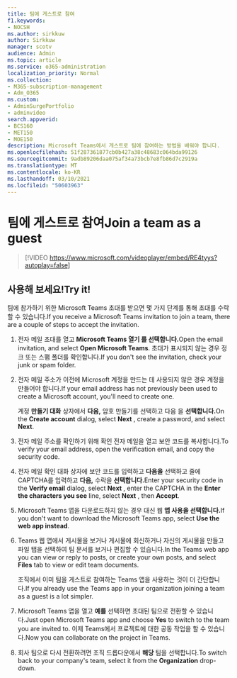 ```yaml
---
title: 팀에 게스트로 참여
f1.keywords:
- NOCSH
ms.author: sirkkuw
author: Sirkkuw
manager: scotv
audience: Admin
ms.topic: article
ms.service: o365-administration
localization_priority: Normal
ms.collection:
- M365-subscription-management
- Adm_O365
ms.custom:
- AdminSurgePortfolio
- adminvideo
search.appverid:
- BCS160
- MET150
- MOE150
description: Microsoft Teams에서 게스트로 팀에 참여하는 방법을 배워야 합니다.
ms.openlocfilehash: 51f287361877cb0b427a38c48683c064bda99126
ms.sourcegitcommit: 9adb89206daa075af34a73bcb7e8fb86d7c2919a
ms.translationtype: MT
ms.contentlocale: ko-KR
ms.lasthandoff: 03/10/2021
ms.locfileid: "50603963"
---
```

# <a name="join-a-team-as-a-guest"></a><span data-ttu-id="f7576-103">팀에 게스트로 참여</span><span class="sxs-lookup"><span data-stu-id="f7576-103">Join a team as a guest</span></span>

> [!VIDEO https://www.microsoft.com/videoplayer/embed/RE4tyys?autoplay=false]

## <a name="try-it"></a><span data-ttu-id="f7576-104">사용해 보세요!</span><span class="sxs-lookup"><span data-stu-id="f7576-104">Try it!</span></span>

<span data-ttu-id="f7576-105">팀에 참가하기 위한 Microsoft Teams 초대를 받으면 몇 가지 단계를 통해 초대를 수락할 수 있습니다.</span><span class="sxs-lookup"><span data-stu-id="f7576-105">If you receive a Microsoft Teams invitation to join a team, there are a couple of steps to accept the invitation.</span></span>

1. <span data-ttu-id="f7576-106">전자 메일 초대를 열고 **Microsoft Teams 열기 를 선택합니다.**</span><span class="sxs-lookup"><span data-stu-id="f7576-106">Open the email invitation, and select  **Open Microsoft Teams**.</span></span> <span data-ttu-id="f7576-107">초대가 표시되지 않는 경우 정크 또는 스팸 폴더를 확인합니다.</span><span class="sxs-lookup"><span data-stu-id="f7576-107">If you don't see the invitation, check your junk or spam folder.</span></span>
  1. <span data-ttu-id="f7576-108">전자 메일 주소가 이전에 Microsoft 계정을 만드는 데 사용되지 않은 경우 계정을 만들어야 합니다.</span><span class="sxs-lookup"><span data-stu-id="f7576-108">If your email address has not previously been used to create a Microsoft account, you'll need to create one.</span></span>

     <span data-ttu-id="f7576-109">계정 **만들기 대화** 상자에서 **다음,** 암호 만들기를 선택하고 다음 을 **선택합니다.**</span><span class="sxs-lookup"><span data-stu-id="f7576-109">On the  **Create account**  dialog, select  **Next** , create a password, and select  **Next**.</span></span>
  1. <span data-ttu-id="f7576-110">전자 메일 주소를 확인하기 위해 확인 전자 메일을 열고 보안 코드를 복사합니다.</span><span class="sxs-lookup"><span data-stu-id="f7576-110">To verify your email address, open the verification email, and copy the security code.</span></span>
  1. <span data-ttu-id="f7576-111">전자 메일 확인  대화 상자에 보안 코드를 입력하고 **다음을** 선택하고 줄에 CAPTCHA를 입력하고  **다음,** 수락을 **선택합니다.**</span><span class="sxs-lookup"><span data-stu-id="f7576-111">Enter your security code in the  **Verify email**  dialog, select  **Next** , enter the CAPTCHA in the  **Enter the characters you see**  line, select  **Next** , then  **Accept**.</span></span>
1. <span data-ttu-id="f7576-112">Microsoft Teams 앱을 다운로드하지 않는 경우 대신 웹 **앱 사용을 선택합니다.**</span><span class="sxs-lookup"><span data-stu-id="f7576-112">If you don't want to download the Microsoft Teams app, select  **Use the web app instead**.</span></span>
1. <span data-ttu-id="f7576-113">Teams 웹 앱에서 게시물을 보거나 게시물에 회신하거나 자신의 게시물을  만들고 파일 탭을 선택하여 팀 문서를 보거나 편집할 수 있습니다.</span><span class="sxs-lookup"><span data-stu-id="f7576-113">In the Teams web app you can view or reply to posts, or create your own posts, and select  **Files**  tab to view or edit team documents.</span></span>

    <span data-ttu-id="f7576-114">조직에서 이미 팀을 게스트로 참여하는 Teams 앱을 사용하는 것이 더 간단합니다.</span><span class="sxs-lookup"><span data-stu-id="f7576-114">If you already use the Teams app in your organization joining a team as a guest is a lot simpler.</span></span>

1. <span data-ttu-id="f7576-115">Microsoft Teams 앱을 열고  **예를**  선택하면 초대된 팀으로 전환할 수 있습니다.</span><span class="sxs-lookup"><span data-stu-id="f7576-115">Just open Microsoft Teams app and choose  **Yes**  to switch to the team you are invited to.</span></span>  <span data-ttu-id="f7576-116">이제 Teams에서 프로젝트에 대한 공동 작업을 할 수 있습니다.</span><span class="sxs-lookup"><span data-stu-id="f7576-116">Now you can collaborate on the project in Teams.</span></span>
2. <span data-ttu-id="f7576-117">회사 팀으로 다시 전환하려면 조직 드롭다운에서  **해당**  팀을 선택합니다.</span><span class="sxs-lookup"><span data-stu-id="f7576-117">To switch back to your company's team, select it from the  **Organization**  drop-down.</span></span>
